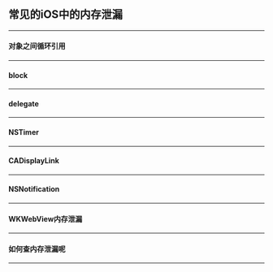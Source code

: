 ## 常见的iOS中的内存泄漏

------



#### 对象之间循环引用

------



#### block

-----



#### delegate

--------



#### NSTimer

------



#### CADisplayLink

------



#### NSNotification

-------





#### WKWebView内存泄漏

-------









#### 如何查内存泄漏呢

------





